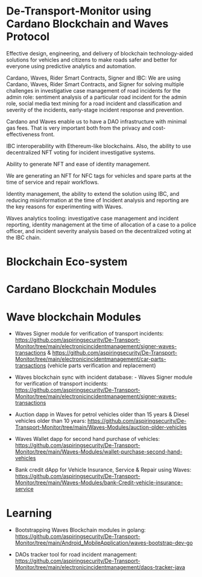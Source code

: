 # De-Transport-Monitor using Cardano Blockchain and Waves Protocol

Effective design, engineering, and delivery of blockchain technology-aided solutions for vehicles and citizens to make roads safer and better for everyone using predictive analytics and automation.


Cardano, Waves, Rider Smart Contracts, Signer and IBC: We are using Cardano, Waves, Rider Smart Contracts, and Signer for solving multiple challenges in investigative case management of road incidents for the admin role: sentiment analysis of a particular road incident for the admin role, social media text mining for a road incident and classification and severity of the incidents, early-stage incident response and prevention.

Cardano and Waves enable us to have a DAO infrastructure with minimal gas fees. That is very important both from the privacy and cost-effectiveness front.

IBC interoperability with Ethereum-like blockchains. Also, the ability to use decentralized NFT voting for incident investigative systems.

Ability to generate NFT and ease of identity management.

We are generating an NFT for NFC tags for vehicles and spare parts at the time of service and repair workflows.

Identity management, the ability to extend the solution using IBC, and reducing misinformation at the time of Incident analysis and reporting are the key reasons for experimenting with Waves.

Waves analytics tooling: investigative case management and incident reporting, identity management at the time of allocation of a case to a police officer, and incident severity analysis based on the decentralized voting at the IBC chain.

# Blockchain Eco-system

# Cardano Blockchain Modules

# Wave blockchain Modules

- Waves Signer module for verification of transport incidents: https://github.com/aspiringsecurity/De-Transport-Monitor/tree/main/electronicincidentmanagement/signer-waves-transactions & https://github.com/aspiringsecurity/De-Transport-Monitor/tree/main/electronicincidentmanagement/car-parts-transactions (vehicle parts verification and replacement)

- Waves blockchain sync with incident database: - Waves Signer module for verification of transport incidents: https://github.com/aspiringsecurity/De-Transport-Monitor/tree/main/electronicincidentmanagement/signer-waves-transactions 

- Auction dapp in Waves for petrol vehicles older than 15 years & Diesel vehicles older than 10 years: https://github.com/aspiringsecurity/De-Transport-Monitor/tree/main/Waves-Modules/auction-older-vehicles

- Waves Wallet dapp for second hand purchase of vehicles: https://github.com/aspiringsecurity/De-Transport-Monitor/tree/main/Waves-Modules/wallet-purchase-second-hand-vehicles

- Bank credit dApp for Vehicle Insurance, Service & Repair using Waves: https://github.com/aspiringsecurity/De-Transport-Monitor/tree/main/Waves-Modules/bank-Credit-vehicle-insurance-service

# Learning

- Bootstrapping Waves Blockchain modules in golang: https://github.com/aspiringsecurity/De-Transport-Monitor/tree/main/Android_MobileApplication/waves-bootstrap-dev-go


- DAOs tracker tool for road incident management: https://github.com/aspiringsecurity/De-Transport-Monitor/tree/main/electronicincidentmanagement/daos-tracker-java


